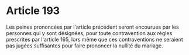 # Article 193

Les peines prononcées par l'article précédent seront encourues par les personnes qui y sont désignées, pour toute contravention aux règles prescrites par l'article 165, lors même que ces contraventions ne seraient pas jugées suffisantes pour faire prononcer la nullité du mariage.
